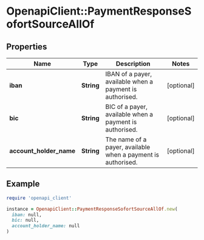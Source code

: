 # OpenapiClient::PaymentResponseSofortSourceAllOf

## Properties

| Name | Type | Description | Notes |
| ---- | ---- | ----------- | ----- |
| **iban** | **String** | IBAN of a payer, available when a payment is authorised. | [optional] |
| **bic** | **String** | BIC of a payer, available when a payment is authorised. | [optional] |
| **account_holder_name** | **String** | The name of a payer, available when a payment is authorised. | [optional] |

## Example

```ruby
require 'openapi_client'

instance = OpenapiClient::PaymentResponseSofortSourceAllOf.new(
  iban: null,
  bic: null,
  account_holder_name: null
)
```

